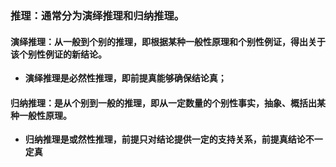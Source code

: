 ### 推理：通常分为演绎推理和归纳推理。

#### 演绎推理：从一般到个别的推理，即根据某种一般性原理和个别性例证，得出关于该个别性例证的新结论。
  - **演绎推理是必然性推理，即前提真能够确保结论真；**

#### 归纳推理：是从个别到一般的推理，即从一定数量的个别性事实，抽象、概括出某种一般性原理。
  - **归纳推理是或然性推理，前提只对结论提供一定的支持关系，前提真结论不一定真**
